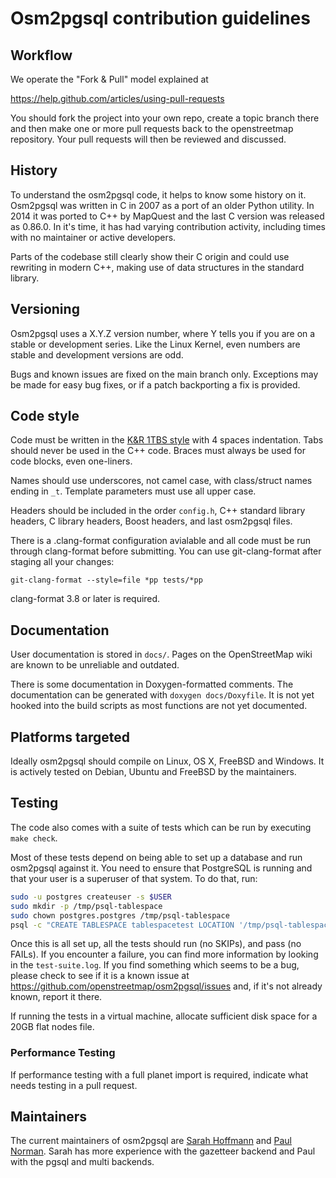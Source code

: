 # Osm2pgsql contribution guidelines

## Workflow

We operate the "Fork & Pull" model explained at

https://help.github.com/articles/using-pull-requests

You should fork the project into your own repo, create a topic branch
there and then make one or more pull requests back to the openstreetmap repository.
Your pull requests will then be reviewed and discussed.

## History

To understand the osm2pgsql code, it helps to know some history on it. Osm2pgsql
was written in C in 2007 as a port of an older Python utility. In 2014 it was
ported to C++ by MapQuest and the last C version was released as 0.86.0. In it's
time, it has had varying contribution activity, including times with no
maintainer or active developers.

Parts of the codebase still clearly show their C origin and could use rewriting
in modern C++, making use of data structures in the standard library.

## Versioning

Osm2pgsql uses a X.Y.Z version number, where Y tells you if you are on a stable
or development series. Like the Linux Kernel, even numbers are stable and
development versions are odd.

Bugs and known issues are fixed on the main branch only. Exceptions may be made
for easy bug fixes, or if a patch backporting a fix is provided.

## Code style

Code must be written in the
[K&R 1TBS style](https://en.wikipedia.org/wiki/Indent_style#Variant:_1TBS) with
4 spaces indentation. Tabs should never be used in the C++ code. Braces must
always be used for code blocks, even one-liners.

Names should use underscores, not camel case, with class/struct names ending in `_t`.
Template parameters must use all upper case.

Headers should be included in the order `config.h`, C++ standard library headers,
C library headers, Boost headers, and last osm2pgsql files.

There is a .clang-format configuration avialable and all code must be run through
clang-format before submitting. You can use git-clang-format after staging all
your changes:

    git-clang-format --style=file *pp tests/*pp

clang-format 3.8 or later is required.

## Documentation

User documentation is stored in `docs/`. Pages on the OpenStreetMap wiki are
known to be unreliable and outdated.

There is some documentation in Doxygen-formatted comments. The documentation can
be generated with ``doxygen docs/Doxyfile``. It is not yet hooked into the build
scripts as most functions are not yet documented.

## Platforms targeted

Ideally osm2pgsql should compile on Linux, OS X, FreeBSD and Windows. It is
actively tested on Debian, Ubuntu and FreeBSD by the maintainers.

## Testing

The code also comes with a suite of tests which can be run by
executing ``make check``.

Most of these tests depend on being able to set up a database and run osm2pgsql
against it. You need to ensure that PostgreSQL is running and that your user is
a superuser of that system. To do that, run:

```sh
sudo -u postgres createuser -s $USER
sudo mkdir -p /tmp/psql-tablespace
sudo chown postgres.postgres /tmp/psql-tablespace
psql -c "CREATE TABLESPACE tablespacetest LOCATION '/tmp/psql-tablespace'" postgres
```

Once this is all set up, all the tests should run (no SKIPs), and pass
(no FAILs). If you encounter a failure, you can find more information
by looking in the `test-suite.log`. If you find something which seems
to be a bug, please check to see if it is a known issue at
https://github.com/openstreetmap/osm2pgsql/issues and, if it's not
already known, report it there.

If running the tests in a virtual machine, allocate sufficient disk space for a
20GB flat nodes file.

### Performance Testing

If performance testing with a full planet import is required, indicate what
needs testing in a pull request.

## Maintainers

The current maintainers of osm2pgsql are [Sarah Hoffmann](https://github.com/lonvia/)
and [Paul Norman](https://github.com/pnorman/). Sarah has more experience with
the gazetteer backend and Paul with the pgsql and multi backends.
